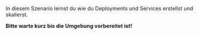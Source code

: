 In diesem Szenario lernst du wie du Deployments und Services erstellst und skalierst.

**Bitte warte kurz bis die Umgebung vorbereitet ist!**